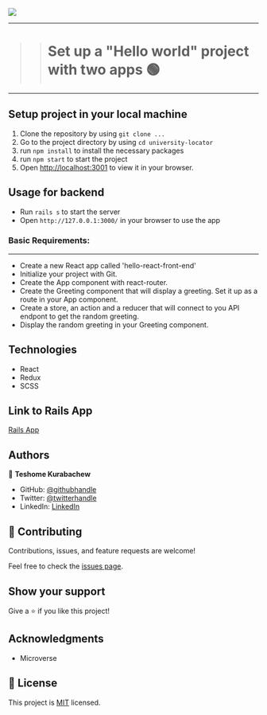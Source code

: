 ![](https://img.shields.io/badge/Microverse-blueviolet)
***
>> # Set up a "Hello world" project with two apps 🟢
***

## Setup project in your local machine

1. Clone the repository by using `git clone ...`
2. Go to the project directory by using `cd university-locator`
3. run `npm install` to install the necessary packages
4. run `npm start` to start the project
5. Open [http://localhost:3001](http://localhost:3001) to view it in your browser.

## Usage for backend

- Run `rails s` to start the server
- Open `http://127.0.0.1:3000/` in your browser to use the app

### Basic Requirements:
***

* Create a new React app called 'hello-react-front-end'
* Initialize your project with Git.
* Create the App component with react-router.
* Create the Greeting component that will display a greeting. Set it up as a route in your App component.
* Create a store, an action and a reducer that will connect to you API endpont to get the random greeting.
* Display the random greeting in your Greeting component.

## Technologies

- React
- Redux
- SCSS

## Link to Rails App

[Rails App](https://github.com/TesheMaximillan/hello-rails-backend)

## Authors

👤 **Teshome Kurabachew**

- GitHub: [@githubhandle](https://github.com/TesheMaximillan)
- Twitter: [@twitterhandle](https://twitter.com/TesheKura)
- LinkedIn: [LinkedIn](https://www.linkedin.com/in/teshome-kurabachew-aa8067180/)

## 🤝 Contributing

Contributions, issues, and feature requests are welcome!

Feel free to check the [issues page](https://github.com/TesheMaximillan/hello-rails-frontend/issues).

## Show your support

Give a ⭐️ if you like this project!

## Acknowledgments

- Microverse

## 📝 License

This project is [MIT](./MIT.md) licensed.
